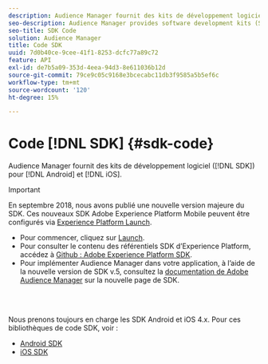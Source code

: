 ```yaml
---
description: Audience Manager fournit des kits de développement logiciel (SDK) pour Android et iOS.
seo-description: Audience Manager provides software development kits (SDKs) for Android and iOS.
seo-title: SDK Code
solution: Audience Manager
title: Code SDK
uuid: 7d0b40ce-9cee-41f1-8253-dcfc77a89c72
feature: API
exl-id: de7b5a09-353d-4eea-94d3-8e611036b12d
source-git-commit: 79ce9c05c9168e3bcecabc11db3f9585a5b5ef6c
workflow-type: tm+mt
source-wordcount: '120'
ht-degree: 15%

---
```


# Code [!DNL SDK] {#sdk-code}

Audience Manager fournit des kits de développement logiciel ([!DNL SDK]) pour [!DNL Android] et [!DNL iOS].

>[!IMPORTANT]
>
>En septembre 2018, nous avons publié une nouvelle version majeure du SDK. Ces nouveaux SDK Adobe Experience Platform Mobile peuvent être configurés via [Experience Platform Launch](https://www.adobe.com/experience-platform/launch.html).

* Pour commencer, cliquez sur [Launch](https://launch.adobe.com/).
* Pour consulter le contenu des référentiels SDK d’Experience Platform, accédez à [Github : Adobe Experience Platform SDK](https://github.com/Adobe-Marketing-Cloud/acp-sdks).
* Pour implémenter Audience Manager dans votre application, à l’aide de la nouvelle version de SDK v.5, consultez la [documentation de Adobe Audience Manager](https://experienceleague.adobe.com/docs/experience-platform/destinations/catalog/data-management/aam-dil-extension.html?lang=fr) sur la nouvelle page de SDK.

<br> 

Nous prenons toujours en charge les SDK Android et iOS 4.x. Pour ces bibliothèques de code SDK, voir :

* [Android SDK](https://experienceleague.adobe.com/docs/mobile-services/android/overview.html?lang=fr)
* [iOS SDK](https://experienceleague.adobe.com/docs/mobile-services/ios/overview.html?lang=fr)
